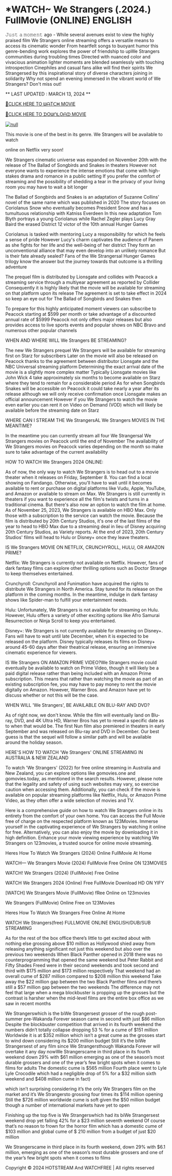 <h1>*WATCH~ We Strangers (.2024.) FullMovie (ONLINE) ENGLISH</h1>

𝙹𝚞𝚜𝚝 𝚊 𝚖𝚘𝚖𝚎𝚗𝚝 ago - While several avenues exist to view the highly praised film We Strangers online streaming offers a versatile means to access its cinematic wonder From heartfelt songs to buoyant humor this genre-bending work explores the power of friendship to upWe Strangers communities during troubling times Directed with nuanced color and vivacious animation lighter moments are blended seamlessly with touching introspection Cinephiles and casual fans alike will find their spirits We Strangersed by this inspirational story of diverse characters joining in solidarity Why not spend an evening immersed in the vibrant world of We Strangers? Don't miss out!
<p dir="auto">** LAST UPDATED : MARCH 13, 2024 **</p>
<p dir="auto"><a href="https://stream.evmovies.com/movie/1206864/we-strangers" rel="nofollow">🔴CLICK HERE TO ᗯᗩTᑕᕼ MOVIE</a></p>
<p dir="auto"><a href="https://stream.evmovies.com/movie/1206864/we-strangers" rel="nofollow">🔴CLICK HERE TO ᗪOᗯᑎᒪOᗩᗪ MOVIE</a></p>
<p dir="auto"><a href="https://stream.evmovies.com/movie/1206864/we-strangers" rel="nofollow"><img src="https://camo.githubusercontent.com/917e6ed5c302499242165dcc02bdbce85c075fd21b35918eb9c0b771855261b8/68747470733a2f2f7374617469632e7769787374617469632e636f6d2f6d656469612f6232343966395f61646163386637306662336634356238383639313639366337376465313866337e6d76322e676966" alt="null" style="max-width: 100%;"></a></p>
<p dir="auto">This movie is one of the best in its genre. We Strangers will be available to watch</p>
<p dir="auto">online on Netflix very soon!</p>
<p dir="auto">We Strangers cinematic universe was expanded on November 20th with the release of The Ballad of Songbirds and Snakes in theaters However not everyone wants to experience the intense emotions that come with high-stakes drama and romance in a public setting If you prefer the comfort of streaming and the possibility of shedding a tear in the privacy of your living room you may have to wait a bit longer</p>
<p dir="auto">The Ballad of Songbirds and Snakes is an adaptation of Suzanne Collins' novel of the same name which was published in 2020 The story focuses on Coriolanus Snow who eventually becomes President Snow and has a tumultuous relationship with Katniss Everdeen In this new adaptation Tom Blyth portrays a young Coriolanus while Rachel Zegler plays Lucy Gray Baird the erased District 12 victor of the 10th annual Hunger Games</p>
<p dir="auto">Coriolanus is tasked with mentoring Lucy a responsibility for which he feels a sense of pride However Lucy's charm captivates the audience of Panem as she fights for her life and the well-being of her district They form an unconventional alliance that may even develop into an unlikely romance But is their fate already sealed? Fans of the We Strangersal Hunger Games trilogy know the answer but the journey towards that outcome is a thrilling adventure</p>
<p dir="auto">The prequel film is distributed by Lionsgate and collides with Peacock a streaming service through a multiyear agreement as reported by Collider Consequently it is highly likely that the movie will be available for streaming on that platform upon its release The agreement is set to take effect in 2024 so keep an eye out for The Ballad of Songbirds and Snakes then</p>
<p dir="auto">To prepare for this highly anticipated moment viewers can subscribe to Peacock starting at $599 per month or take advantage of a discounted annual rate of $5999 Peacock not only offers major releases but also provides access to live sports events and popular shows on NBC Bravo and numerous other popular channels</p>
<p dir="auto">WHEN AND WHERE WILL We Strangers BE STREAMING?</p>
<p dir="auto">The new We Strangers prequel We Strangers will be available for streaming first on Starz for subscribers Later on the movie will also be released on Peacock thanks to the agreement between distributor Lionsgate and the NBC Universal streaming platform Determining the exact arrival date of the movie is a slightly more complex matter Typically Lionsgate movies like John Wick 4 take approximately six months to become available on Starz where they tend to remain for a considerable period As for when Songbirds Snakes will be accessible on Peacock it could take nearly a year after its release although we will only receive confirmation once Lionsgate makes an official announcement However if you We Strangers to watch the movie even earlier you can rent it on Video on Demand (VOD) which will likely be available before the streaming date on Starz</p>
<p dir="auto">WHERE CAN I STREAM THE We StrangersAL We Strangers MOVIES IN THE MEANTIME?</p>
<p dir="auto">In the meantime you can currently stream all four We Strangersal We Strangers movies on Peacock until the end of November The availability of We Strangers movies on Peacock varies depending on the month so make sure to take advantage of the current availability</p>
<p dir="auto">HOW TO WATCH We Strangers 2024 ONLINE:</p>
<p dir="auto">As of now, the only way to watch We Strangers is to head out to a movie theater when it releases on Friday, September 8. You can find a local showing on Fandango. Otherwise, you'll have to wait until it becomes available to rent or purchase on digital platforms like Vudu, Apple, YouTube, and Amazon or available to stream on Max. We Strangers is still currently in theaters if you want to experience all the film's twists and turns in a traditional cinema. But there's also now an option to watch the film at home. As of November 25, 2023, We Strangers is available on HBO Max. Only those with a subscription to the service can watch the movie. Because the film is distributed by 20th Century Studios, it's one of the last films of the year to head to HBO Max due to a streaming deal in lieu of Disney acquiring 20th Century Studios, as Variety reports. At the end of 2023, 20th Century Studios' films will head to Hulu or Disney+ once they leave theaters.</p>
<p dir="auto">IS We Strangers MOVIE ON NETFLIX, CRUNCHYROLL, HULU, OR AMAZON PRIME?</p>
<p dir="auto">Netflix: We Strangers is currently not available on Netflix. However, fans of dark fantasy films can explore other thrilling options such as Doctor Strange to keep themselves entertained.</p>
<p dir="auto">Crunchyroll: Crunchyroll and Funimation have acquired the rights to distribute We Strangers in North America. Stay tuned for its release on the platform in the coming months. In the meantime, indulge in dark fantasy shows like Spider-man to fulfill your entertainment needs.</p>
<p dir="auto">Hulu: Unfortunately, We Strangers is not available for streaming on Hulu. However, Hulu offers a variety of other exciting options like Afro Samurai Resurrection or Ninja Scroll to keep you entertained.</p>
<p dir="auto">Disney+: We Strangers is not currently available for streaming on Disney+. Fans will have to wait until late December, when it is expected to be released on the platform. Disney typically releases its films on Disney+ around 45-60 days after their theatrical release, ensuring an immersive cinematic experience for viewers.</p>
<p dir="auto">IS We Strangers ON AMAZON PRIME VIDEO?We Strangers movie could eventually be available to watch on Prime Video, though it will likely be a paid digital release rather than being included with an Amazon Prime subscription. This means that rather than watching the movie as part of an existing subscription fee, you may have to pay money to rent the movie digitally on Amazon. However, Warner Bros. and Amazon have yet to discuss whether or not this will be the case.</p>
<p dir="auto">WHEN WILL 'We Strangers', BE AVAILABLE ON BLU-RAY AND DVD?</p>
<p dir="auto">As of right now, we don't know. While the film will eventually land on Blu-ray, DVD, and 4K Ultra HD, Warner Bros has yet to reveal a specific date as to when that would be. The first Nun film also premiered in theaters in early September and was released on Blu-ray and DVD in December. Our best guess is that the sequel will follow a similar path and will be available around the holiday season.</p>
<p dir="auto">HERE'S HOW TO WATCH 'We Strangers' ONLINE STREAMING IN AUSTRALIA &amp; NEW ZEALAND</p>
<p dir="auto">To watch 'We Strangers' (2022) for free online streaming in Australia and New Zealand, you can explore options like gomovies.one and gomovies.today, as mentioned in the search results. However, please note that the legality and safety of using such websites may vary, so exercise caution when accessing them. Additionally, you can check if the movie is available on popular streaming platforms like Netflix, Hulu, or Amazon Prime Video, as they often offer a wide selection of movies and TV.</p>
<p dir="auto">Here is a comprehensive guide on how to watch We Strangers online in its entirety from the comfort of your own home. You can access the Full Movie free of charge on the respected platform known as 123Movies. Immerse yourself in the captivating experience of We Strangers by watching it online for free. Alternatively, you can also enjoy the movie by downloading it in high definition. Enhance your movie viewing experience by watching We Strangers on 123movies, a trusted source for online movie streaming.</p>
<p dir="auto">Heres How To Watch We Strangers (2024) Online FullMovie At Home</p>
<p dir="auto">WATCH— We Strangers Movie (2024) FullMovie Free Online ON 123MOVIES</p>
<p dir="auto">WATCH! We Strangers (2024) (FullMovie) Free Online</p>
<p dir="auto">WATCH We Strangers 2024 (Online) Free FullMovie Download HD ON YIFY</p>
<p dir="auto">[WATCH] We Strangers Movie (FullMovie) fRee Online on 123movies</p>
<p dir="auto">We Strangers (FullMovie) Online Free on 123Movies</p>
<p dir="auto">Heres How To Watch We Strangers Free Online At Home</p>
<p dir="auto">WATCH We Strangers(free) FULLMOVIE ONLINE ENGLISH/DUB/SUB STREAMING</p>
<p dir="auto">As for the rest of the box office there’s little to get excited about with nothing else grossing above $10 million as Hollywood shied away from releasing anything significant not just this weekend but also over the previous two weekends When Black Panther opened in 2018 there was no counterprogramming that opened the same weekend but Peter Rabbit and Fifty Shades Freed were in their second weekends and took second and third with $175 million and $173 million respectively That weekend had an overall cume of $287 million compared to $208 million this weekend Take away the $22 million gap between the two Black Panther films and there’s still a $57 million gap between the two weekends The difference may not feel that large when a mega blockbuster is propping up the grosses but the contrast is harsher when the mid-level films are the entire box office as we saw in recent months</p>
<p dir="auto">We Strangerswhich is the biWe Strangersest grosser of the rough post-summer pre-Wakanda Forever season came in second with just $86 million Despite the blockbuster competition that arrived in its fourth weekend the numbers didn’t totally collapse dropping 53 % for a cume of $151 million Worldwide it is at $352 million which isn’t a great cume as the grosses start to wind down considering its $200 million budget Still it’s the biWe Strangersest of any film since We Strangersthough Wakanda Forever will overtake it any day nowWe Strangerscame in third place in its fourth weekend down 29% with $61 million emerging as one of the season’s most durable grossers and one of the year’s few bright spots when it comes to films for adults The domestic cume is $565 million Fourth place went to Lyle Lyle Crocodile which had a negligible drop of 5% for a $32 million sixth weekend and $408 million cume in fact)</p>
<p dir="auto">which isn’t surprising considering it’s the only We Strangers film on the market and it’s We Strangersto grossing four times its $114 million opening Still the $726 million worldwide cume is soft given the $50 million budget though a number of international markets have yet to open</p>
<p dir="auto">Finishing up the top five is We Strangerswhich had its biWe Strangersest weekend drop yet falling 42% for a $23 million seventh weekend Of course that’s no reason to frown for the horror film which has a domestic cume of $103 million and global cume of $ 210 million from a budget of just $20 million</p>
<p dir="auto">We Strangerscame in third place in its fourth weekend, down 29% with $6.1 million, emerging as one of the season’s most durable grossers and one of the year’s few bright spots when it comes to films</p>
<p dir="auto">Copyright © 2024 HOTSTREAM And WATCHFREE | All rights reserved</p>
</article>
